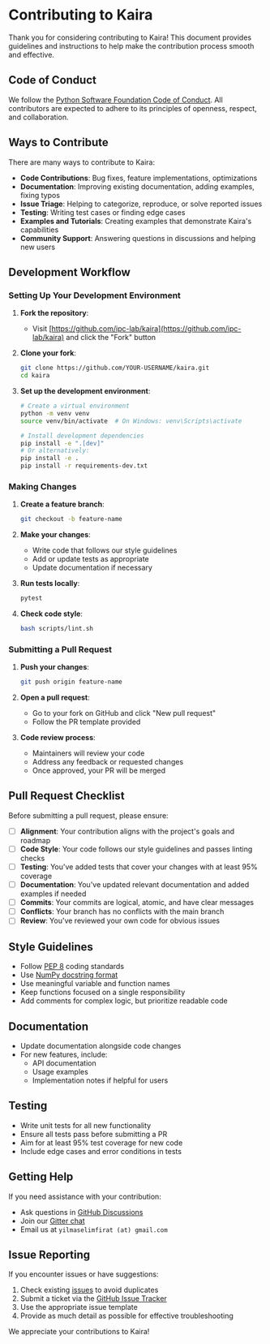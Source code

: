 # Contributing to Kaira

Thank you for considering contributing to Kaira! This document provides guidelines and instructions to help make the contribution process smooth and effective.

## Code of Conduct

We follow the [Python Software Foundation Code of Conduct](https://www.python.org/psf/codeofconduct/). All contributors are expected to adhere to its principles of openness, respect, and collaboration.

## Ways to Contribute

There are many ways to contribute to Kaira:

- **Code Contributions**: Bug fixes, feature implementations, optimizations
- **Documentation**: Improving existing documentation, adding examples, fixing typos
- **Issue Triage**: Helping to categorize, reproduce, or solve reported issues
- **Testing**: Writing test cases or finding edge cases
- **Examples and Tutorials**: Creating examples that demonstrate Kaira's capabilities
- **Community Support**: Answering questions in discussions and helping new users

## Development Workflow

### Setting Up Your Development Environment

1. **Fork the repository**:

   - Visit [https://github.com/ipc-lab/kaira](https://github.com/ipc-lab/kaira) and click the "Fork" button

2. **Clone your fork**:

   ```bash
   git clone https://github.com/YOUR-USERNAME/kaira.git
   cd kaira
   ```

3. **Set up the development environment**:

   ```bash
   # Create a virtual environment
   python -m venv venv
   source venv/bin/activate  # On Windows: venv\Scripts\activate

   # Install development dependencies
   pip install -e ".[dev]"
   # Or alternatively:
   pip install -e .
   pip install -r requirements-dev.txt
   ```

### Making Changes

1. **Create a feature branch**:

   ```bash
   git checkout -b feature-name
   ```

2. **Make your changes**:

   - Write code that follows our style guidelines
   - Add or update tests as appropriate
   - Update documentation if necessary

3. **Run tests locally**:

   ```bash
   pytest
   ```

4. **Check code style**:

   ```bash
   bash scripts/lint.sh
   ```

### Submitting a Pull Request

1. **Push your changes**:

   ```bash
   git push origin feature-name
   ```

2. **Open a pull request**:

   - Go to your fork on GitHub and click "New pull request"
   - Follow the PR template provided

3. **Code review process**:

   - Maintainers will review your code
   - Address any feedback or requested changes
   - Once approved, your PR will be merged

## Pull Request Checklist

Before submitting a pull request, please ensure:

- [ ] **Alignment**: Your contribution aligns with the project's goals and roadmap
- [ ] **Code Style**: Your code follows our style guidelines and passes linting checks
- [ ] **Testing**: You've added tests that cover your changes with at least 95% coverage
- [ ] **Documentation**: You've updated relevant documentation and added examples if needed
- [ ] **Commits**: Your commits are logical, atomic, and have clear messages
- [ ] **Conflicts**: Your branch has no conflicts with the main branch
- [ ] **Review**: You've reviewed your own code for obvious issues

## Style Guidelines

- Follow [PEP 8](https://www.python.org/dev/peps/pep-0008/) coding standards
- Use [NumPy docstring format](https://numpydoc.readthedocs.io/en/latest/format.html)
- Use meaningful variable and function names
- Keep functions focused on a single responsibility
- Add comments for complex logic, but prioritize readable code

## Documentation

- Update documentation alongside code changes
- For new features, include:
  - API documentation
  - Usage examples
  - Implementation notes if helpful for users

## Testing

- Write unit tests for all new functionality
- Ensure all tests pass before submitting a PR
- Aim for at least 95% test coverage for new code
- Include edge cases and error conditions in tests

## Getting Help

If you need assistance with your contribution:

- Ask questions in [GitHub Discussions](https://github.com/ipc-lab/kaira/discussions)
- Join our [Gitter chat](https://gitter.im/kaira/community)
- Email us at `yilmaselimfirat (at) gmail.com`

## Issue Reporting

If you encounter issues or have suggestions:

1. Check existing [issues](https://github.com/ipc-lab/kaira/issues) to avoid duplicates
2. Submit a ticket via the [GitHub Issue Tracker](https://github.com/ipc-lab/kaira/issues)
3. Use the appropriate issue template
4. Provide as much detail as possible for effective troubleshooting

We appreciate your contributions to Kaira!
